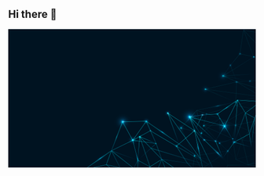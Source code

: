 ## Hi there 👋
<img src="https://github.com/BlagojeJevrosimov/BlagojeJevrosimov/blob/main/v796-nunny-03b.jpg">
<!--
**BlagojeJevrosimov/BlagojeJevrosimov** is a ✨ _special_ ✨ repository because its `README.md` (this file) appears on your GitHub profile.

Here are some ideas to get you started:

- 🔭 I’m currently working on ...
- 🌱 I’m currently learning ...
- 👯 I’m looking to collaborate on ...
- 🤔 I’m looking for help with ...
- 💬 Ask me about ...
- 📫 How to reach me: ...
- 😄 Pronouns: ...
- ⚡ Fun fact: ...
-->

